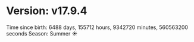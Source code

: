 # Version: v17.9.4
Time since birth: 6488 days, 155712 hours, 9342720 minutes, 560563200 seconds
Season: Summer ☀️
